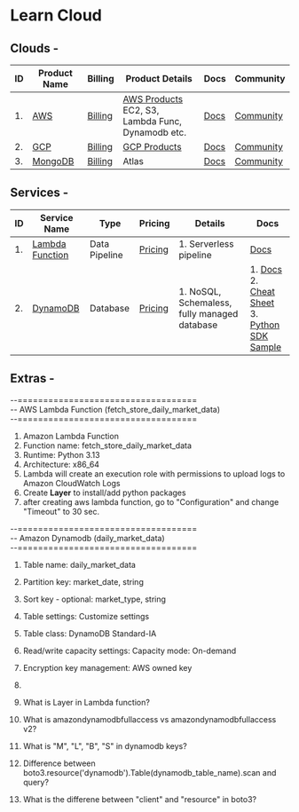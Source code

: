 # Learn Cloud

## Clouds -

| ID  | Product Name | Billing | Product Details | Docs | Community |
| --- | ------------ | ------- | --------------- | ---- | --------- |
| 1. | [AWS](https://us-east-1.console.aws.amazon.com/) | [Billing]() | [AWS Products](https://aws.amazon.com/campaigns/aws-cloudserver/)</br>EC2, S3, Lambda Func, Dynamodb etc. | [Docs](https://docs.aws.amazon.com/) | [Community](https://repost.aws/)
| 2.  | [GCP]() | [Billing]() | [GCP Products]() | [Docs]() | [Community]()
| 3.  | [MongoDB](https://cloud.mongodb.com/) | [Billing]() | Atlas | [Docs]() | [Community]()


## Services -

| ID  | Service Name | Type | Pricing | Details | Docs |
| --- | ------------ | ---- | ------- | ------- | ---- |
| 1. | [Lambda Function]() | Data Pipeline | [Pricing]() | 1. Serverless pipeline | [Docs]() |
| 2.  | [DynamoDB]() | Database | [Pricing](https://aws.amazon.com/dynamodb/pricing/) | 1. NoSQL, Schemaless, fully managed database | 1. [Docs](https://docs.aws.amazon.com/amazondynamodb/latest/developerguide/Introduction.html) </br> 2. [Cheat Sheet](https://docs.aws.amazon.com/amazondynamodb/latest/developerguide/CheatSheet.html) </br> 3. [Python SDK Sample](https://docs.aws.amazon.com/code-library/latest/ug/python_3_dynamodb_code_examples.html) |


## Extras -
--=================================== </br>
-- AWS Lambda Function (fetch_store_daily_market_data) </br>
--=================================== </br>
1. Amazon Lambda Function
2. Function name: fetch_store_daily_market_data
3. Runtime: Python 3.13
4. Architecture: x86_64
5. Lambda will create an execution role with permissions to upload logs to Amazon CloudWatch Logs
6. Create **Layer** to install/add python packages
7. after creating aws lambda function, go to "Configuration" and change "Timeout" to 30 sec. 


--=================================== </br>
-- Amazon Dynamodb (daily_market_data) </br>
--=================================== </br>
1. Table name: daily_market_data
2. Partition key: market_date, string 
3. Sort key - optional: market_type, string
4. Table settings: Customize settings
5. Table class: DynamoDB Standard-IA
6. Read/write capacity settings: Capacity mode: On-demand
7. Encryption key management: AWS owned key
8. 



1. What is Layer in Lambda function?
2. What is amazondynamodbfullaccess vs amazondynamodbfullaccess v2?
3. What is "M", "L", "B", "S" in dynamodb keys?
4. Difference between boto3.resource('dynamodb').Table(dynamodb_table_name).scan and query?
4. What is the differene between "client" and "resource" in boto3?